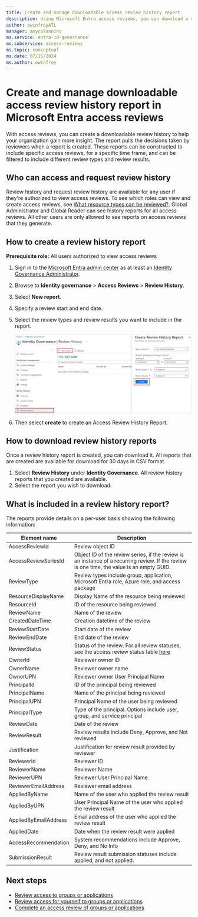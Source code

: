 ```yaml
---
title: Create and manage downloadable access review history report
description: Using Microsoft Entra access reviews, you can download a review history for access reviews in your organization.
author: owinfreyATL
manager: amycolannino
ms.service: entra-id-governance
ms.subservice: access-reviews
ms.topic: conceptual
ms.date: 07/15/2024
ms.author: owinfrey
---
```


# Create and manage downloadable access review history report in Microsoft Entra access reviews

With access reviews, you can create a downloadable review history to help your organization gain more insight. The report pulls the decisions taken by reviewers when a report is created. These reports can be constructed to include specific access reviews, for a specific time frame, and can be filtered to include different review types and review results.
 
## Who can access and request review history

Review history and request review history are available for any user if they're authorized to view access reviews. To see which roles can view and create access reviews, see [What resource types can be reviewed?](deploy-access-reviews.md#what-resource-types-can-be-reviewed). Global Administrator and Global Reader can see history reports for all access reviews. All other users are only allowed to see reports on access reviews that they generate.

## How to create a review history report

**Prerequisite role:** All users authorized to view access reviews

1. Sign in to the [Microsoft Entra admin center](https://entra.microsoft.com) as at least an [Identity Governance Administrator](../identity/role-based-access-control/permissions-reference.md#identity-governance-administrator).

1. Browse to **Identity governance** > **Access Reviews** > **Review History**.
 
1. Select **New report**. 

1. Specify a review start and end date.

1. Select the review types and review results you want to include in the report. 

    ![Access Reviews - Access Review History Report - Create](./media/access-reviews-downloadable-review-history/create-review-history.png)

1. Then select **create** to create an Access Review History Report.

## How to download review history reports

Once a review history report is created, you can download it. All reports that are created are available for download for 30 days in CSV format.

1. Select **Review History** under **Identity Governance**. All review history reports that you created are available. 
1. Select the report you wish to download. 

## What is included in a review history report?

The reports provide details on a per-user basis showing the following information:

| Element name | Description |
| --- | --- |
| AccessReviewId |	Review object ID |
| AccessReviewSeriesId |	Object ID of the review series, if the review is an instance of a recurring review. If the review is one time, the value is an empty GUID. |
| ReviewType | Review types include group, application, Microsoft Entra role, Azure role, and access package|
|ResourceDisplayName | Display Name of the resource being reviewed |
| ResourceId | ID of the resource being reviewed |
| ReviewName |	Name of the review |
| CreatedDateTime |	Creation datetime of the review |
| ReviewStartDate |	Start date of the review
| ReviewEndDate | End date of the review |
| ReviewStatus | Status of the review. For all review statuses, see the access review status table [here](create-access-review.md) |
| OwnerId | Reviewer owner ID |
| OwnerName | Reviewer owner name |
| OwnerUPN | Reviewer owner User Principal Name |
| PrincipalId | ID of the principal being reviewed |
| PrincipalName | Name of the principal being reviewed |
| PrincipalUPN | Principal Name of the user being reviewed |
| PrincipalType | Type of the principal. Options include user, group, and service principal |
| ReviewDate | Date of the review |
| ReviewResult | Review results include Deny, Approve, and Not reviewed |
|Justification | Justification for review result provided by reviewer |
| ReviewerId | Reviewer ID |
| ReviewerName | Reviewer Name |
| ReviewerUPN | Reviewer User Principal Name |
| ReviewerEmailAddress | Reviewer email address |
| AppliedByName | Name of the user who applied the review result |
| AppliedByUPN | User Principal Name of the user who applied the review result|
| AppliedByEmailAddress | Email address of the user who applied the review result |
| AppliedDate | Date when the review result were applied |
| AccessRecommendation | System recommendations include Approve, Deny, and No Info |
|SubmissionResult | Review result submission statuses include applied, and not applied. |

## Next steps
- [Review access to groups or applications](perform-access-review.md)
- [Review access for yourself to groups or applications](review-your-access.md)
- [Complete an access review of groups or applications](complete-access-review.md)
